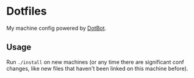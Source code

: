 # Dotfiles

My machine config powered by [DotBot][dotbot].

[dotbot]: https://github.com/anishathalye/dotbot

## Usage

Run `./install` on new machines (or any time there are significant conf changes, like new files that haven't been linked on this machine before).
